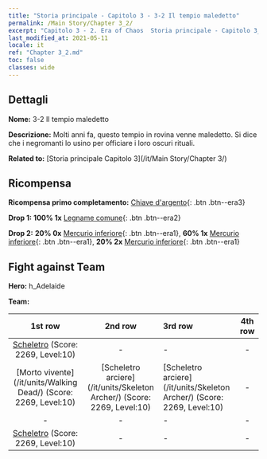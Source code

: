 ```yaml
---
title: "Storia principale - Capitolo 3 - 3-2 Il tempio maledetto"
permalink: /Main Story/Chapter 3_2/
excerpt: "Capitolo 3 - 2. Era of Chaos  Storia principale - Capitolo 3_2. 3-2 Il tempio maledetto"
last_modified_at: 2021-05-11
locale: it
ref: "Chapter 3_2.md"
toc: false
classes: wide
---
```


## Dettagli

 **Nome:** 3-2 Il tempio maledetto

 **Descrizione:** Molti anni fa, questo tempio in rovina venne maledetto. Si dice che i negromanti lo usino per officiare i loro oscuri rituali.

 **Related to:** [Storia principale Capitolo 3](/it/Main Story/Chapter 3/)

## Ricompensa

 **Ricompensa primo completamento:** [Chiave d'argento](/ItemsIT/con_693/){: .btn .btn--era3}

 **Drop 1:** **100% 1x** [Legname comune](/ItemsIT/mat_7/){: .btn .btn--era2}

 **Drop 2:** **20% 0x** [Mercurio inferiore](/ItemsIT/mat_2/){: .btn .btn--era1}, **60% 1x** [Mercurio inferiore](/ItemsIT/mat_2/){: .btn .btn--era1}, **20% 2x** [Mercurio inferiore](/ItemsIT/mat_2/){: .btn .btn--era1}


## Fight against Team
 **Hero:** h_Adelaide

 **Team:**


  | 1st row | 2nd row | 3rd row | 4th row |
  |:----:|:----:|:----|:----:|
  | [Scheletro](/it/units/Skeleton/) (Score: 2269, Level:10)  | - | - | - |
  | [Morto vivente](/it/units/Walking Dead/) (Score: 2269, Level:10)  | [Scheletro arciere](/it/units/Skeleton Archer/) (Score: 2269, Level:10)  | [Scheletro arciere](/it/units/Skeleton Archer/) (Score: 2269, Level:10)  | - |
  | - | - | - | - |
  | [Scheletro](/it/units/Skeleton/) (Score: 2269, Level:10)  | - | - | - |


